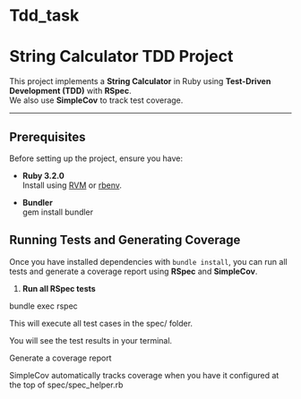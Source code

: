 # Tdd_task

# String Calculator TDD Project

This project implements a **String Calculator** in Ruby using **Test-Driven Development (TDD)** with **RSpec**.  
We also use **SimpleCov** to track test coverage.

---

## Prerequisites

Before setting up the project, ensure you have:

- **Ruby 3.2.0**  
  Install using [RVM](https://rvm.io/) or [rbenv](https://github.com/rbenv/rbenv).

- **Bundler**  
  gem install bundler

## Running Tests and Generating Coverage

Once you have installed dependencies with `bundle install`, you can run all tests and generate a coverage report using **RSpec** and **SimpleCov**.

1. **Run all RSpec tests**

bundle exec rspec

This will execute all test cases in the spec/ folder.

You will see the test results in your terminal.

Generate a coverage report

SimpleCov automatically tracks coverage when you have it configured at the top of spec/spec_helper.rb
